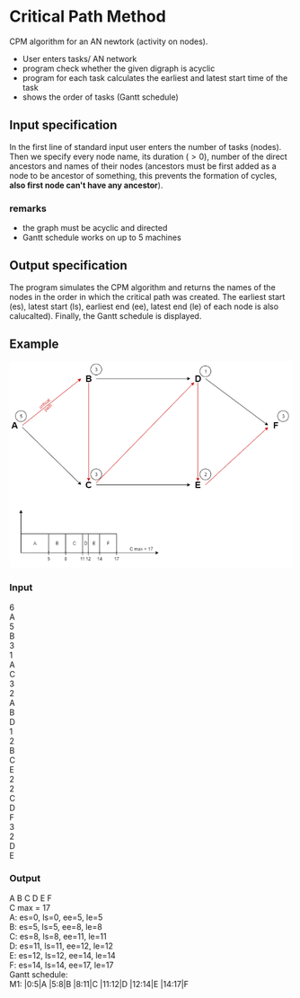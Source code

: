 # Critical Path Method

CPM algorithm for an AN newtork (activity on nodes).
* User enters tasks/ AN network
* program check whether the given digraph is acyclic
* program for each task calculates the earliest and latest start time of the task
* shows the order of tasks (Gantt schedule)

## Input specification
In the first line of standard input user enters the number of tasks (nodes). Then we specify every node name, its duration $(>0)$, number of the direct ancestors and names of their nodes (ancestors must be first added as a node to be ancestor of something, this prevents the formation of cycles, **also first node can't have any ancestor**).

### remarks
* the graph must be acyclic and directed
* Gantt schedule works on up to 5 machines

## Output specification
The program simulates the CPM algorithm and returns the names of the nodes in the order
in which the critical path was created. The earliest start (es), latest start (ls), earliest end (ee),
latest end (le) of each node is also calucalted). Finally, the Gantt schedule is displayed.

## Example
![Screenshot](cpmexample.png)

### Input
6 </br>
A </br>
5 </br>
B </br>
3 </br>
1 </br>
A </br>
C </br>
3 </br>
2 </br>
A </br>
B </br>
D </br>
1 </br>
2 </br>
B </br>
C </br>
E </br>
2 </br>
2 </br>
C </br>
D </br>
F </br>
3 </br>
2 </br>
D </br>
E </br>

### Output
A B C D E F </br>
C max = 17 </br>
A: es=0, ls=0, ee=5, le=5 </br>
B: es=5, ls=5, ee=8, le=8 </br>
C: es=8, ls=8, ee=11, le=11 </br>
D: es=11, ls=11, ee=12, le=12 </br>
E: es=12, ls=12, ee=14, le=14 </br>
F: es=14, ls=14, ee=17, le=17 </br>
Gantt schedule:  </br>
M1: |0:5|A |5:8|B |8:11|C |11:12|D |12:14|E |14:17|F </br>


